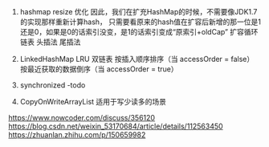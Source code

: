 1. hashmap resize 优化
   因此，我们在扩充HashMap的时候，不需要像JDK1.7的实现那样重新计算hash，
   只需要看原来的hash值在扩容后新增的那一位是1还是0，如果是0的话索引没变，是1的话索引变成“原索引+oldCap” 
   扩容循环链表 头插法 尾插法
2. LinkedHashMap
    LRU 双链表
   按插入顺序排序（当 accessOrder = false） 按最近获取的数据倒序（当 accessOrder = true）
   
3. synchronized
-todo
   
4. CopyOnWriteArrayList
 适用于写少读多的场景

https://www.nowcoder.com/discuss/356120
https://blog.csdn.net/weixin_53170684/article/details/112563450
https://zhuanlan.zhihu.com/p/150659982